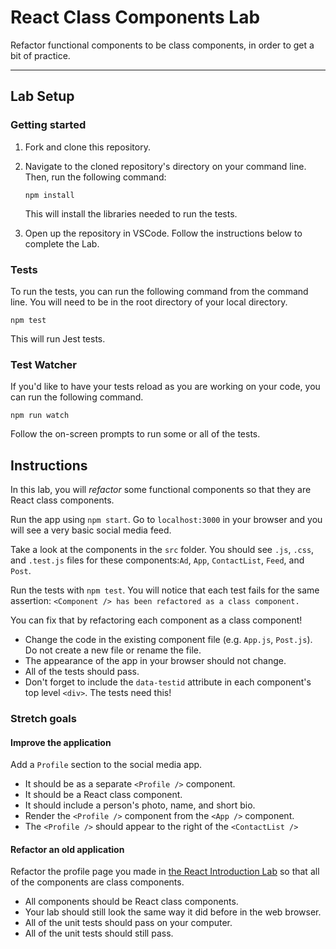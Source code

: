 # React Class Components Lab

Refactor functional components to be class components, in order to get a bit of practice.

---

## Lab Setup

### Getting started

1. Fork and clone this repository.

1. Navigate to the cloned repository's directory on your command line. Then, run the following command:

   ```
   npm install
   ```

   This will install the libraries needed to run the tests.

1. Open up the repository in VSCode. Follow the instructions below to complete the Lab.

### Tests

To run the tests, you can run the following command from the command line. You will need to be in the root directory of your local directory.

```
npm test
```

This will run Jest tests.

### Test Watcher

If you'd like to have your tests reload as you are working on your code, you can run the following command.

```
npm run watch
```

Follow the on-screen prompts to run some or all of the tests.

## Instructions

In this lab, you will _refactor_ some functional components so that they are React class components.

Run the app using `npm start`. Go to `localhost:3000` in your browser and you will see a very basic social media feed.

Take a look at the components in the `src` folder. You should see `.js`, `.css`, and `.test.js` files for these components:`Ad`, `App`, `ContactList`, `Feed`, and `Post`.

Run the tests with `npm test`. You will notice that each test fails for the same assertion: `<Component /> has been refactored as a class component.`

You can fix that by refactoring each component as a class component!

- Change the code in the existing component file (e.g. `App.js`, `Post.js`). Do not create a new file or rename the file.
- The appearance of the app in your browser should not change.
- All of the tests should pass.
- Don't forget to include the `data-testid` attribute in each component's top level `<div>`. The tests need this!

### Stretch goals

#### Improve the application

Add a `Profile` section to the social media app.

- It should be as a separate `<Profile />` component.
- It should be a React class component.
- It should include a person's photo, name, and short bio.
- Render the `<Profile />` component from the `<App />` component.
- The `<Profile />` should appear to the right of the `<ContactList />`

#### Refactor an old application

Refactor the profile page you made in [the React Introduction Lab](https://github.com/joinpursuit/Pursuit-Core-Web-React-Introduction-Lab) so that all of the components are class components.

- All components should be React class components.
- Your lab should still look the same way it did before in the web browser.
- All of the unit tests should pass on your computer.
- All of the unit tests should still pass.
